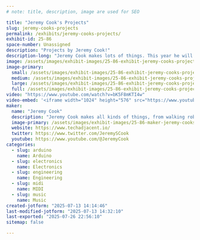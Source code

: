 ```yaml
---
# note: title, description, image are used for SEO

title: "Jeremy Cook's Projects"
slug: jeremy-cooks-projects
permalink: /exhibits/jeremy-cooks-projects/
exhibit-id: 25-86
space-number: Unassigned
description: "Projects by Jeremy Cook!"
description-long: "Jeremy Cook makes lots of things. This year he will be displaying one or more of his musical contraptions!"
image: /assets/images/exhibit-images/25-86-exhibit-jeremy-cooks-projects-screenshot-2025-07-13-at-2-03-36-pm-6549-large.png
image-primary: 
  small: /assets/images/exhibit-images/25-86-exhibit-jeremy-cooks-projects-screenshot-2025-07-13-at-2-03-36-pm-6549-small.png
  medium: /assets/images/exhibit-images/25-86-exhibit-jeremy-cooks-projects-screenshot-2025-07-13-at-2-03-36-pm-6549-medium.png
  large: /assets/images/exhibit-images/25-86-exhibit-jeremy-cooks-projects-screenshot-2025-07-13-at-2-03-36-pm-6549-large.png
  full: /assets/images/exhibit-images/25-86-exhibit-jeremy-cooks-projects-screenshot-2025-07-13-at-2-03-36-pm-6549-full.png
video: "https://www.youtube.com/watch?v=bK5F8mKTI4w"
video-embed: '<iframe width="1024" height="576" src="https://www.youtube.com/embed/bK5F8mKTI4w?feature=oembed" frameborder="0" allow="accelerometer; autoplay; clipboard-write; encrypted-media; gyroscope; picture-in-picture; web-share" referrerpolicy="strict-origin-when-cross-origin" allowfullscreen title="Robotic Tongue Drum with Arduino Opta and MIDI"></iframe>'
maker: 
  name: "Jeremy Cook"
  description: "Jeremy Cook makes all kinds of things, from walking robots to musical instruments and more!"
  image-primary: /assets/images/exhibit-images/25-86-maker-jeremy-cooks-projects-screenshot-2025-07-13-at-2-03-36-pm-medium.png
  website: https://www.techadjacent.io/
  twitter: https://www.twitter.com/JeremySCook
  youtube: https://www.youtube.com/@JeremyCook
categories: 
  - slug: arduino
    name: Arduino
  - slug: electronics
    name: Electronics
  - slug: engineering
    name: Engineering
  - slug: midi
    name: MIDI
  - slug: music
    name: Music
created-jotform: "2025-07-13 14:14:46"
last-modified-jotform: "2025-07-13 14:32:10"
last-exported: "2025-07-26 22:56:10"
sitemap: false

---
```

